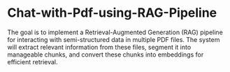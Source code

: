 # Chat-with-Pdf-using-RAG-Pipeline
The goal is to implement a Retrieval-Augmented Generation (RAG) pipeline for interacting with semi-structured data in multiple PDF files. The system will extract relevant information from these files, segment it into manageable chunks, and convert these chunks into embeddings for efficient retrieval.
